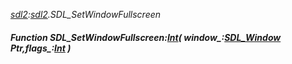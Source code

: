 _[sdl2](../../modules/sdl2/sdl2-module.md):[sdl2](../../modules/sdl2/sdl2-module.md).SDL\_SetWindowFullscreen_
##### Function SDL\_SetWindowFullscreen:[Int](../../modules/wonkey/wonkey-types-int.md)( window_:[SDL_Window](../../modules/sdl2/sdl2-sdl_window.md) Ptr,flags_:[Int](../../modules/wonkey/wonkey-types-int.md) )
